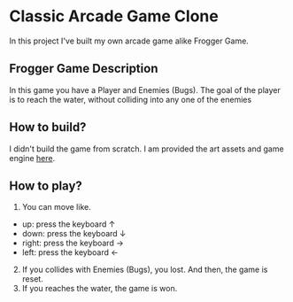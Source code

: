 # Classic Arcade Game Clone

In this project I've built my own arcade game alike Frogger Game.

## Frogger Game Description
In this game you have a Player and Enemies (Bugs). The goal of the player is to reach the water, without colliding into any one of the enemies

## How to build?
I didn't build the game from scratch. I am provided the art assets and game engine
[here](https://github.com/udacity/frontend-nanodegree-arcade-game).

## How to play?
1. You can move like.
- up: press the keyboard ↑
- down: press the keyboard ↓
- right: press the keyboard →
- left: press the keyboard ←
2. If you collides with Enemies (Bugs), you lost. And then, the game is reset.
3. If you reaches the water, the game is won.

